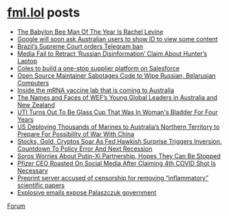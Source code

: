 # [fml.lol](https://fml.lol) posts
<!-- BLOG-POST-LIST:START -->
- [The Babylon Bee Man Of The Year Is Rachel Levine](https://fml.lol/the-babylon-bee-man-of-the-year-is-rachel-levine/)
- [Google will soon ask Australian users to show ID to view some content](https://fml.lol/google-will-soon-ask-australian-users-to-show-id-to-view-some-content/)
- [Brazil’s Supreme Court orders Telegram ban](https://fml.lol/brazils-supreme-court-orders-telegram-ban/)
- [Media Fail to Retract ‘Russian Disinformation’ Claim About Hunter’s Laptop](https://fml.lol/media-fail-to-retract-russian-disinformation-claim-about-hunters-laptop/)
- [Coles to build a one-stop supplier platform on Salesforce](https://fml.lol/coles-to-build-a-one-stop-supplier-platform-on-salesforce/)
- [Open Source Maintainer Sabotages Code to Wipe Russian, Belarusian Computers](https://fml.lol/open-source-maintainer-sabotages-code-to-wipe-russian-belarusian-computers/)
- [Inside the mRNA vaccine lab that is coming to Australia](https://fml.lol/inside-the-mrna-vaccine-lab-that-is-coming-to-australia/)
- [The Names and Faces of WEF’s Young Global Leaders in Australia and New Zealand](https://fml.lol/the-names-and-faces-of-wefs-young-global-leaders-in-australia-and-new-zealand/)
- [UTI Turns Out To Be Glass Cup That Was In Woman&#39;s Bladder For Four Years](https://fml.lol/uti-turns-out-to-be-glass-tumbler-that-was-in-her-bladder-for-four-years/)
- [US Deploying Thousands of Marines to Australia’s Northern Territory to Prepare For Possibility of War With China](https://fml.lol/us-deploying-thousands-of-marines-to-australias-northern-territory-to-prepare-for-possibility-of-war-with-china/)
- [Stocks, Gold, Cryptos Soar As Fed Hawkish Surprise Triggers Inversion, Countdown To Policy Error And Next Recession](https://fml.lol/stocks-gold-cryptos-soar-as-fed-hawkish-surprise-triggers-inversion-countdown-to-policy-error-and-next-recesssion/)
- [Soros Worries About Putin-Xi Partnership, Hopes They Can Be Stopped](https://fml.lol/soros-worries-about-putin-xi-partnership-hopes-they-can-be-stopped/)
- [Pfizer CEO Roasted On Social Media After Claiming 4th COVID Shot Is Necessary](https://fml.lol/pfizer-ceo-roasted-on-social-media-after-claiming-4th-covid-shot-is-necessary/)
- [Preprint server accused of censorship for removing “inflammatory” scientific papers](https://fml.lol/preprint-server-accused-of-censorship-for-removing-inflammatory-scientific-papers/)
- [Explosive emails expose Palaszczuk government](https://fml.lol/explosive-emails-expose-palaszczuk-government/)
<!-- BLOG-POST-LIST:END -->

[Forum](https://forum.fml.lol)
